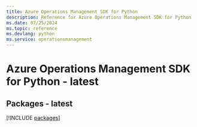 ```yaml
---
title: Azure Operations Management SDK for Python
description: Reference for Azure Operations Management SDK for Python
ms.date: 07/25/2024
ms.topic: reference
ms.devlang: python
ms.service: operationsmanagement
---
```

# Azure Operations Management SDK for Python - latest
## Packages - latest
[!INCLUDE [packages](operations-management-index.md)]